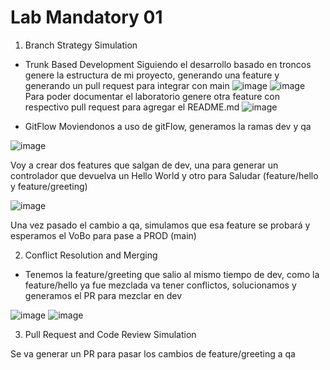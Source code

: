 # Lab Mandatory 01

1. Branch Strategy Simulation
- Trunk Based Development
  Siguiendo el desarrollo basado en troncos genere la estructura de mi proyecto, generando una feature y generando un pull request para integrar con main
![image](https://github.com/LuisGutierrezRdz/lab-mandaroty01/assets/115661340/803ff9d2-f812-4d5d-a21b-cbe15e7d728b)
![image](https://github.com/LuisGutierrezRdz/lab-mandaroty01/assets/115661340/5ab37b0f-2b4b-46e1-993b-d60b6e40ab78)
  Para poder documentar el laboratorio genere otra feature con respectivo pull request para agregar el README.md
  ![image](https://github.com/LuisGutierrezRdz/lab-mandaroty01/assets/115661340/90f93773-f47d-4a96-b197-45831b430791)
 
- GitFlow
  Moviendonos a uso de gitFlow, generamos la ramas dev y qa
  
![image](https://github.com/LuisGutierrezRdz/lab-mandaroty01/assets/115661340/19bdda8e-7ced-4b03-8fda-77b80477b86f)

Voy a crear dos features que salgan de dev, una para generar un controlador que devuelva un Hello World y otro para Saludar (feature/hello y feature/greeting)

![image](https://github.com/LuisGutierrezRdz/lab-mandaroty01/assets/115661340/dfb4fee9-5082-4b08-be1e-4f453251a62a)

Una vez pasado el cambio a qa, simulamos que esa feature se probará y esperamos el VoBo para pase a PROD (main)

2. Conflict Resolution and Merging

- Tenemos la feature/greeting que salio al mismo tiempo de dev, como la feature/hello ya fue mezclada va tener conflictos, solucionamos y generamos el PR para mezclar en dev

![image](https://github.com/LuisGutierrezRdz/lab-mandaroty01/assets/115661340/7120a6a6-2571-4fb5-8138-f1452026ed7f)
![image](https://github.com/LuisGutierrezRdz/lab-mandaroty01/assets/115661340/a0b9481e-2e27-4155-a0e8-dea71b47b45b)

3. Pull Request and Code Review Simulation

Se va generar un PR para pasar los cambios de feature/greeting a qa


